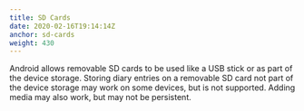 ```yaml
---
title: SD Cards
date: 2020-02-16T19:14:14Z
anchor: sd-cards
weight: 430
---
```


Android allows removable SD cards to be used like a USB stick or as
part of the device storage. Storing diary entries on a removable SD
card not part of the device storage may work on some devices, but is
not supported. Adding media may also work, but may not be persistent.
